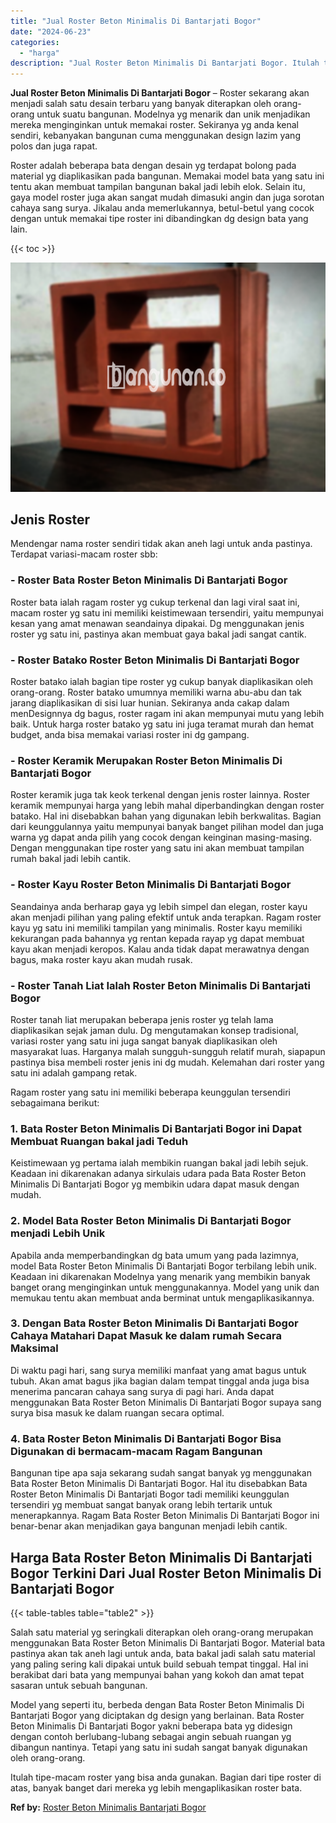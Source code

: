 ```yaml
---
title: "Jual Roster Beton Minimalis Di Bantarjati Bogor"
date: "2024-06-23"
categories: 
  - "harga"
description: "Jual Roster Beton Minimalis Di Bantarjati Bogor. Itulah tipe-macam roster yang bisa anda gunakan. Bagian dari tipe roster di atas, banyak banget dari mereka..."
---
```


**Jual Roster Beton Minimalis Di Bantarjati Bogor** – Roster sekarang akan menjadi salah satu desain terbaru yang banyak diterapkan oleh orang-orang untuk suatu bangunan. Modelnya yg menarik dan unik menjadikan mereka menginginkan untuk memakai roster. Sekiranya yg anda kenal sendiri, kebanyakan bangunan cuma menggunakan design lazim yang polos dan juga rapat.

Roster adalah beberapa bata dengan desain yg terdapat bolong pada material yg diaplikasikan pada bangunan. Memakai model bata yang satu ini tentu akan membuat tampilan bangunan bakal jadi lebih elok. Selain itu, gaya model roster juga akan sangat mudah dimasuki angin dan juga sorotan cahaya sang surya. Jikalau anda memerlukannya, betul-betul yang cocok dengan untuk memakai tipe roster ini dibandingkan dg design bata yang lain.

{{< toc >}}

![Jual Roster Beton Minimalis Di Bantarjati Bogor](/images/bata-roster-minimalis-12.png)

## Jenis Roster

Mendengar nama roster sendiri tidak akan aneh lagi untuk anda pastinya. Terdapat variasi-macam roster sbb:

### \- Roster Bata Roster Beton Minimalis Di Bantarjati Bogor

Roster bata ialah ragam roster yg cukup terkenal dan lagi viral saat ini, macam roster yg satu ini memiliki keistimewaan tersendiri, yaitu mempunyai kesan yang amat menawan seandainya dipakai. Dg menggunakan jenis roster yg satu ini, pastinya akan membuat gaya bakal jadi sangat cantik.

### \- Roster Batako Roster Beton Minimalis Di Bantarjati Bogor

Roster batako ialah bagian tipe roster yg cukup banyak diaplikasikan oleh orang-orang. Roster batako umumnya memiliki warna abu-abu dan tak jarang diaplikasikan di sisi luar hunian. Sekiranya anda cakap dalam menDesignnya dg bagus, roster ragam ini akan mempunyai mutu yang lebih baik. Untuk harga roster batako yg satu ini juga teramat murah dan hemat budget, anda bisa memakai variasi roster ini dg gampang.

### \- Roster Keramik Merupakan Roster Beton Minimalis Di Bantarjati Bogor

Roster keramik juga tak keok terkenal dengan jenis roster lainnya. Roster keramik mempunyai harga yang lebih mahal diperbandingkan dengan roster batako. Hal ini disebabkan bahan yang digunakan lebih berkwalitas. Bagian dari keunggulannya yaitu mempunyai banyak banget pilihan model dan juga warna yg dapat anda pilih yang cocok dengan keinginan masing-masing. Dengan menggunakan tipe roster yang satu ini akan membuat tampilan rumah bakal jadi lebih cantik.

### \- Roster Kayu Roster Beton Minimalis Di Bantarjati Bogor

Seandainya anda berharap gaya yg lebih simpel dan elegan, roster kayu akan menjadi pilihan yang paling efektif untuk anda terapkan. Ragam roster kayu yg satu ini memiliki tampilan yang minimalis. Roster kayu memiliki kekurangan pada bahannya yg rentan kepada rayap yg dapat membuat kayu akan menjadi keropos. Kalau anda tidak dapat merawatnya dengan bagus, maka roster kayu akan mudah rusak.

### \- Roster Tanah Liat Ialah Roster Beton Minimalis Di Bantarjati Bogor

Roster tanah liat merupakan beberapa jenis roster yg telah lama diaplikasikan sejak jaman dulu. Dg mengutamakan konsep tradisional, variasi roster yang satu ini juga sangat banyak diaplikasikan oleh masyarakat luas. Harganya malah sungguh-sungguh relatif murah, siapapun pastinya bisa membeli roster jenis ini dg mudah. Kelemahan dari roster yang satu ini adalah gampang retak.

Ragam roster yang satu ini memiliki beberapa keunggulan tersendiri sebagaimana berikut:

### 1\. Bata Roster Beton Minimalis Di Bantarjati Bogor ini Dapat Membuat Ruangan bakal jadi Teduh

Keistimewaan yg pertama ialah membikin ruangan bakal jadi lebih sejuk. Keadaan ini dikarenakan adanya sirkulais udara pada Bata Roster Beton Minimalis Di Bantarjati Bogor yg membikin udara dapat masuk dengan mudah.

### 2\. Model Bata Roster Beton Minimalis Di Bantarjati Bogor menjadi Lebih Unik

Apabila anda memperbandingkan dg bata umum yang pada lazimnya, model Bata Roster Beton Minimalis Di Bantarjati Bogor terbilang lebih unik. Keadaan ini dikarenakan Modelnya yang menarik yang membikin banyak banget orang menginginkan untuk menggunakannya. Model yang unik dan memukau tentu akan membuat anda berminat untuk mengaplikasikannya.

### 3\. Dengan Bata Roster Beton Minimalis Di Bantarjati Bogor Cahaya Matahari Dapat Masuk ke dalam rumah Secara Maksimal

Di waktu pagi hari, sang surya memiliki manfaat yang amat bagus untuk tubuh. Akan amat bagus jika bagian dalam tempat tinggal anda juga bisa menerima pancaran cahaya sang surya di pagi hari. Anda dapat menggunakan Bata Roster Beton Minimalis Di Bantarjati Bogor supaya sang surya bisa masuk ke dalam ruangan secara optimal.

### 4\. Bata Roster Beton Minimalis Di Bantarjati Bogor Bisa Digunakan di bermacam-macam Ragam Bangunan

Bangunan tipe apa saja sekarang sudah sangat banyak yg menggunakan Bata Roster Beton Minimalis Di Bantarjati Bogor. Hal itu disebabkan Bata Roster Beton Minimalis Di Bantarjati Bogor tadi memiliki keunggulan tersendiri yg membuat sangat banyak orang lebih tertarik untuk menerapkannya. Ragam Bata Roster Beton Minimalis Di Bantarjati Bogor ini benar-benar akan menjadikan gaya bangunan menjadi lebih cantik.

## Harga Bata Roster Beton Minimalis Di Bantarjati Bogor Terkini Dari Jual Roster Beton Minimalis Di Bantarjati Bogor

{{< table-tables table="table2" >}}

Salah satu material yg seringkali diterapkan oleh orang-orang merupakan menggunakan Bata Roster Beton Minimalis Di Bantarjati Bogor. Material bata pastinya akan tak aneh lagi untuk anda, bata bakal jadi salah satu material yang paling sering kali dipakai untuk build sebuah tempat tinggal. Hal ini berakibat dari bata yang mempunyai bahan yang kokoh dan amat tepat sasaran untuk sebuah bangunan.

Model yang seperti itu, berbeda dengan Bata Roster Beton Minimalis Di Bantarjati Bogor yang diciptakan dg design yang berlainan. Bata Roster Beton Minimalis Di Bantarjati Bogor yakni beberapa bata yg didesign dengan contoh berlubang-lubang sebagai angin sebuah ruangan yg dibangun nantinya. Tetapi yang satu ini sudah sangat banyak digunakan oleh orang-orang.

Itulah tipe-macam roster yang bisa anda gunakan. Bagian dari tipe roster di atas, banyak banget dari mereka yg lebih mengaplikasikan roster bata.

**Ref by:** [Roster Beton Minimalis Bantarjati Bogor](https://id.wikipedia.org/wiki/Roster)

